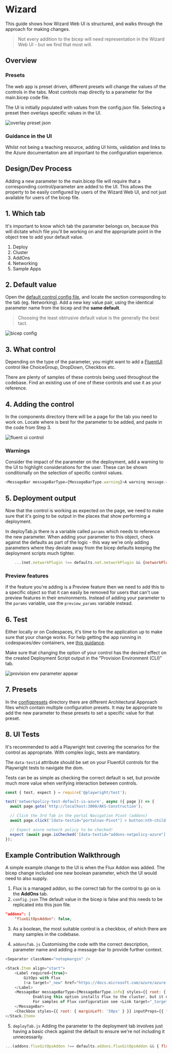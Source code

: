 # Wizard

This guide shows how Wizard Web UI is structured, and walks through the approach for making changes.

> Not every addition to the bicep will need representation in the Wizard Web UI - but we find that most will.

## Overview

### Presets

The web app is preset driven, different presets will change the values of the controls in the tabs. Most controls map directly to a parameter for the main.bicep code file.

The UI is initially populated with values from the config.json file. Selecting a preset then overlays specific values in the UI.

![overlay preset json](images/wiz-overlay-config.png)

### Guidance in the UI

Whilst not being a teaching resource, adding UI hints, validation and links to the Azure documentation are all  important to the configuration experience.

## Design/Dev Process

Adding a new parameter to the main.bicep file will require that a corresponding control/parameter are added to the UI. This allows the property to be easily configured by users of the Wizard Web UI, and not just available for users of the bicep file.

## 1. Which tab

It's important to know which tab the parameter belongs on, because this will dictate which file you'll be working on and the appropriate point in the object tree to add your default value.

1. Deploy
1. Cluster
1. AddOns
1. Networking
1. Sample Apps

## 2. Default value

Open the [default control config file](../helper/src/config.json), and locate the section corresponding to the tab (eg. Networking). Add a new key value pair, using the identical parameter name from the bicep and the **same default**.

> Choosing the least obtrusive default value is the generally the best tact.

![bicep config](images/wiz-bicep-config.png)

## 3. What control

Depending on the type of the parameter, you might want to add a [FluentUI](https://developer.microsoft.com/fluentui#/controls/web) control like ChoiceGroup, DropDown, Checkbox etc.

There are plenty of samples of these controls being used throughout the codebase. Find an existing use of one of these controls and use it as your reference.

## 4. Adding the control

In the components directory there will be a page for the tab you need to work on.
Locate where is best for the parameter to be added, and paste in the code from Step 3.

![fluent ui control](images/wiz-fluentui.png)

### Warnings

Consider the impact of the parameter on the deployment, add a warning to the UI to highlight considerations for the user. These can be shown conditionally on the selection of specific control values.

```javascript
<MessageBar messageBarType={MessageBarType.warning}>A warning message.</MessageBar>
```

## 5. Deployment output

Now that the control is working as expected on the page, we need to make sure that it's going to be output in the places that show performing a deployment.

In deployTab.js there is a variable called `params` which needs to reference the new parameter. When adding your parameter to this object, check against the defaults as part of the logic - this way we're only adding parameters where they deviate away from the bicep defaults keeping the deployment scripts much tighter.

```javascript
    ...(net.networkPlugin !== defaults.net.networkPlugin && {networkPlugin: net.networkPlugin}),
```

### Preview features

If the feature you're adding is a Preview feature then we need to add this to a specific object so that it can easily be removed for users that can't use preview features in their environments. Instead of adding your parameter to the `params` variable, use the `preview_params` variable instead.

## 6. Test

Either locally or on Codespaces, it's time to fire the application up to make sure that your change works. For help getting the app running in codespaces/dev containers, see [this guidance](../CONTRIBUTING.md#commands).

Make sure that changing the option of your control has the desired effect on the created Deployment Script output in the "Provision Environment (CLI)" tab.

![provision env parameter appear](images/wiz-provisionenv.png)

## 7. Presets

In the [configpresets](../helper/src/configpresets/) directory there are different Architectural Approach files which contain multiple configuration presets. It may be appropriate to add the new parameter to these presets to set a specific value for that preset.

## 8. UI Tests

It's recommended to add a Playwright test covering the scenarios for the control as appropriate. With complex logic, tests are mandatory.

The `data-testid` attribute should be set on your FluentUI controls for the Playwright tests to navigate the dom.

Tests can be as simple as checking the correct default is set, but provide much more value when verifying interaction between controls.

```javascript
const { test, expect } = require('@playwright/test');

test('networkpolicy-test-default-is-azure', async ({ page }) => {
  await page.goto('http://localhost:3000/AKS-Construction');

  // Click the 3rd Tab in the portal Navigation Pivot (addons)
  await page.click('[data-testid="portalnav-Pivot"] > button:nth-child(3)');

  // Expect azure network policy to be checked!
  expect (await page.isChecked('[data-testid="addons-netpolicy-azure"]')).toBeTruthy()
});
```

## Example Contribution Walkthrough

A simple example change to the UI is when the Flux Addon was added. The bicep change included one new boolean parameter, which the UI would need to also supply.

1. Flux is a managed addon, so the correct tab for the control to go on is the **AddOns** tab.
1. `config.json` The default value in the bicep is false and this needs to be replicated into this json file.
```json
"addons": {
    "fluxGitOpsAddon": false,
```

3. As a boolean, the most suitable control is a checkbox, of which there are many samples in the codebase.

4. `addonsTab.js` Customising the code with the correct description, parameter name and adding a message-bar to provide further context.

```javascript
<Separator className="notopmargin" />

<Stack.Item align="start">
    <Label required={true}>
        GitOps with Flux
        (<a target="_new" href="https://docs.microsoft.com/azure/azure-arc/kubernetes/conceptual-gitops-flux2">docs</a>)
    </Label>
    <MessageBar messageBarType={MessageBarType.info} styles={{ root: { marginBottom: '10px' } }}>
            Enabling this option installs Flux to the cluster, but it doesn't apply configuration.
            For samples of Flux configuration see <Link target="_target" href="https://github.com/Azure/AKS-Construction/tree/main/samples/flux">Flux samples</Link>
    </MessageBar>
    <Checkbox styles={{ root: { marginLeft: '50px' } }} inputProps={{ "data-testid": "addons-gitops-checkbox"}} checked={addons.fluxGitOpsAddon} onChange={(ev, v) => updateFn("fluxGitOpsAddon", v)} label="Install the Flux GitOps AddOn" />
</Stack.Item>
```

5. `deployTab.js` Adding the parameter to the deployment tab involves just having a basic check against the default to ensure we're not including it unnecessarily.

```javascript
...(addons.fluxGitOpsAddon !== defaults.addons.fluxGitOpsAddon && { fluxGitOpsAddon: addons.fluxGitOpsAddon})
```
